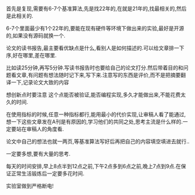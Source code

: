 首先是复现,需要有6-7个基准算法,先是找22年的,在就是21年的,找最相关的,然后是此相关的.

6-7个里面最少有1个22年的,要能在现有硬件等环境下做出来的实验,最好是开源的,如果没有源码就换一个.



论文的读书报告,最主要看优缺点是什么,看别人是如何描述的.可以给文章排一下序,好在哪里,差在哪里.

比如读25分钟,再写5分钟.写读书报告时也要给自己的论文打分.然后带着目的和问题看文章,有问题有想法随时记下来,写下来.注意写的东西是评价,而不是把摘要翻译一下,记录论文大致的内容

想创新点时要注意 这个点能否被验证,能否编程实现,多久才能做出来,不能花费太久的时间.

在使用指标的时候,任意一种指标都行,能用最小的代价实现,让审稿人看了能通过,想一下这些文章发在A刊是有原因的,学习他们的共同之处,思考主流是什么样的.一定要站在审稿人的角度看.

论文中自己的想法也就一两页,等基准算法写好后再把自己的内容填空填进去就行..

一定要多想,要有大量的思考.

每天的时间安排,早上8点半到12点之前,下午2点多到6点之前,晚上7点到9点.在保证正常生活锻炼后一定要多花时间.

实验室做到严格断电!

